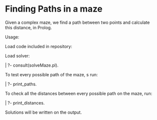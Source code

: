 # Finding Paths in a maze
Given a complex maze, we find a path between two points and calculate this distance, in Prolog.


Usage:

Load code included in repository:

Load solver:

| ?- consult(solveMaze.pl).

To test every possible path of the maze, s
run:

| ?- print_paths.

To check all the distances between every possible path on the maze, run:

| ?- print_distances.

Solutions will be written on the output.
